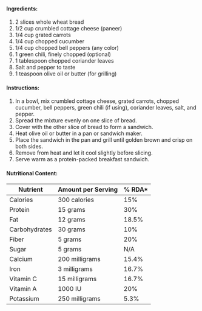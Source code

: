 #### Ingredients:

1. 2 slices whole wheat bread
2. 1/2 cup crumbled cottage cheese (paneer)
3. 1/4 cup grated carrots
4. 1/4 cup chopped cucumber
5. 1/4 cup chopped bell peppers (any color)
6. 1 green chili, finely chopped (optional)
7. 1 tablespoon chopped coriander leaves
8. Salt and pepper to taste
9. 1 teaspoon olive oil or butter (for grilling)

#### Instructions:

1. In a bowl, mix crumbled cottage cheese, grated carrots, chopped cucumber, bell peppers, green chili (if using), coriander leaves, salt, and pepper.
2. Spread the mixture evenly on one slice of bread.
3. Cover with the other slice of bread to form a sandwich.
4. Heat olive oil or butter in a pan or sandwich maker.
5. Place the sandwich in the pan and grill until golden brown and crisp on both sides.
6. Remove from heat and let it cool slightly before slicing.
7. Serve warm as a protein-packed breakfast sandwich.

#### Nutritional Content:

|Nutrient|Amount per Serving|% RDA*|
|---|---|---|
|Calories|300 calories|15%|
|Protein|15 grams|30%|
|Fat|12 grams|18.5%|
|Carbohydrates|30 grams|10%|
|Fiber|5 grams|20%|
|Sugar|5 grams|N/A|
|Calcium|200 milligrams|15.4%|
|Iron|3 milligrams|16.7%|
|Vitamin C|15 milligrams|16.7%|
|Vitamin A|1000 IU|20%|
|Potassium|250 milligrams|5.3%|